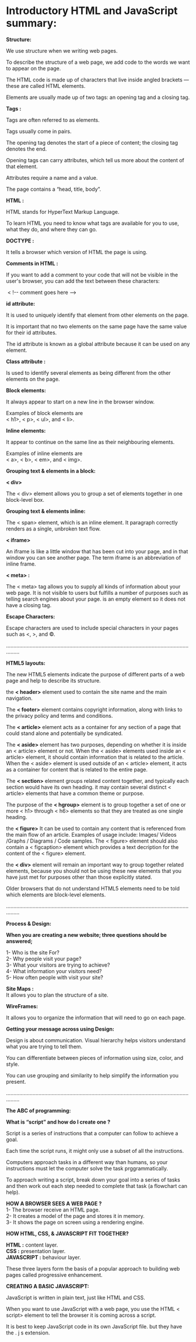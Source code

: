<h1> Introductory HTML and JavaScript summary: </h1>

**Structure:**<br> 

We use structure when we writing web pages.<br> 

To describe the structure of a web page, we add code to the words we want to appear on the page.<br> 

The HTML code is made up of characters that live inside angled brackets — these are called HTML elements.<br> 

Elements are usually made up of two tags: an opening tag and a closing tag.<br>  

**Tags :** <br> 

Tags are often referred to as elements.<br> 

Tags usually come in pairs.<br> 

The opening tag denotes the start of a piece of content; the closing tag denotes the end.<br> 

Opening tags can carry attributes, which tell us more about the content of that element.<br> 

Attributes require a name and a value.<br> 

The page contains a “head, title, body”.<br>  

**HTML :** <br> 

HTML stands for HyperText Markup Language. <br> 

To learn HTML you need to know what tags are available for you to use, what they do, and where they can go. <br> 

**DOCTYPE :** <br> 

It tells a browser which version of HTML the page is using. <br>  

**Comments in HTML :** <br> 

If you want to add a comment to your code that will not be visible in the user's browser, you can add the text between these characters: <br> 

‏ < !-- comment goes here --><br> 

**id attribute:** <br> 

It is used to uniquely identify that element from other elements on the page. <br> 

It is important that no two elements on the same page have the same value for their id attributes. <br> 

The id attribute is known as a global attribute because it can be used on any element. <br> 

**Class attribute :** <br> 

Is used to identify several elements as being different from the other elements on the page. <br> 

**Block elements:** <br> 

It always appear to start on a new line in the browser window. <br> 

Examples of block elements are <br> 
 < h1>, < p>, < ul>, and < li>. <br> 

**Inline elements:** <br> 

It appear to continue on the same line as their neighbouring elements. <br> 

Examples of inline elements are <br> 
 < a>, < b>, < em>, and < img>. <br> 

**Grouping text & elements in a block:** <br> 

**< div>** <br> 

The < div> element allows you to group a set of elements together in one block-level box. <br> 

**Grouping text & elements inline:** <br> 

The < span> element, which is an inline element. It paragraph correctly renders as a single, unbroken text flow. <br> 

**< iframe>** <br> 

An iframe is like a little window that has been cut into your page, and in that window you can see another page. The term iframe is an abbreviation of inline frame. <br> 

**< meta> :** <br> 

The < meta> tag allows you to supply all kinds of information about your web page. It is not visible to users but fulfills a number of purposes such as telling search engines about your page.  is an empty element so it does not have a closing tag. <br> 

**Escape Characters:** <br> 

Escape characters are used to include special characters in your pages such as <, >, and ©.<br> 
 
.....................................................................................................................................

**HTML5 layouts:** <br> 

The new HTML5 elements indicate the purpose of different parts of a web page and help to describe its structure. <br> 

the **< header>** element used to contain the site name and the main navigation. <br>  

The **< footer>** element contains copyright information, along with links to the privacy policy and terms and conditions. <br> 

The **< article>** element acts as a container for any section of a page that could stand alone and potentially be syndicated. <br> 

The **< aside>** element has two purposes, depending on whether it is inside an < article> element or not. When the < aside> elements used inside an < article> element, it should contain information that is related to the article. When the < aside> element is used outside of an < article> element, it acts as a container for content that is related to the entire page. <br> 

The **< section>** element groups related content together, and typically each section would have its own heading. it may contain several distinct < article> elements that have a common theme or purpose. <br> 

The purpose of the **< hgroup>** element is to group together a set of one or more < h1> through < h6> elements so that they are treated as one single heading. <br> 

the **< figure>** It can be used to contain any content that is referenced from the main flow of an article. Examples of usage include: Images/ Videos /Graphs / Diagrams / Code samples. The < figure> element should also contain a < figcaption> element which provides a text decription for the content of the < figure> element. <br> 

the **< div>** element will remain an important way to group together related elements, because you should not be using these new elements that you have just met for purposes other than those explicitly stated. <br> 

Older browsers that do not understand HTML5 elements need to be told which elements are block-level elements. <br> 

.....................................................................................................................................

**Process & Design:** <br> 

**When you are creating a new website;  three questions should be answered;** <br>  

1- Who is the site For? <br> 
2- Why people visit your page? <br> 
3- What your visitors are trying to achieve? <br> 
4- What information your visitors need? <br> 
5- How often people with visit your site? <br> 

**Site Maps :** <br> 
It allows you to plan the structure of a site. <br> 
 

**WireFrames:** <br> 

It allows you to organize the information that will need to go on each page. <br> 


**Getting your message across using Design:** <br> 

Design is about communication. Visual hierarchy helps visitors understand what you are trying to tell them. <br> 

You can differentiate between pieces of information using size, color, and style. <br> 

You can use grouping and similarity to help simplify the information you present. <br> 

.....................................................................................................................................

**The ABC of programming:** <br> 

**What is “script” and how do I create one ?** <br>  

Script is a series of instructions that a computer can follow to achieve a goal. <br> 

Each time the script runs, it might only use a subset of all the instructions. <br> 

Computers approach tasks in a different way than humans, so your instructions must let the computer solve the task prggrammatically. <br> 

To approach writing a script, break down your goal into a series of tasks and then work out each step needed to complete that task (a flowchart can help). <br> 

**HOW A BROWSER SEES A WEB PAGE ?** <br> 
1- The browser receive an HTML page. <br> 
2- It creates a model of the page and stores it in memory. <br> 
3- It shows the page on screen using a rendering engine. <br> 

**HOW HTML, CSS, & JAVASCRIPT FIT TOGETHER?** <br> 

**HTML :** content layer. <br> 
**CSS :** presentation layer. <br> 
**JAVASCRIPT :** behaviour layer. <br> 

These three layers form the basis of a popular approach to building web pages called progressive enhancement. <br> 

**CREATING A BASIC JAVASCRIPT:** <br> 

JavaScript is written in plain text, just like HTML and CSS. <br> 

When you want to use JavaScript with a web page, you use the HTML < script> element to tell the browser it is coming across a script. <br> 

It is best to keep JavaScript code in its own JavaScript file. but they have the . j s extension. <br> 
